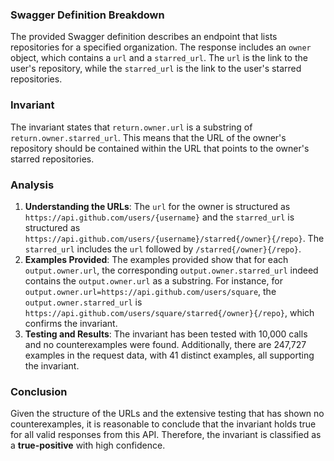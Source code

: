 ### Swagger Definition Breakdown
The provided Swagger definition describes an endpoint that lists repositories for a specified organization. The response includes an `owner` object, which contains a `url` and a `starred_url`. The `url` is the link to the user's repository, while the `starred_url` is the link to the user's starred repositories.

### Invariant
The invariant states that `return.owner.url` is a substring of `return.owner.starred_url`. This means that the URL of the owner's repository should be contained within the URL that points to the owner's starred repositories.

### Analysis
1. **Understanding the URLs**: The `url` for the owner is structured as `https://api.github.com/users/{username}` and the `starred_url` is structured as `https://api.github.com/users/{username}/starred{/owner}{/repo}`. The `starred_url` includes the `url` followed by `/starred{/owner}{/repo}`.
2. **Examples Provided**: The examples provided show that for each `output.owner.url`, the corresponding `output.owner.starred_url` indeed contains the `output.owner.url` as a substring. For instance, for `output.owner.url=https://api.github.com/users/square`, the `output.owner.starred_url` is `https://api.github.com/users/square/starred{/owner}{/repo}`, which confirms the invariant.
3. **Testing and Results**: The invariant has been tested with 10,000 calls and no counterexamples were found. Additionally, there are 247,727 examples in the request data, with 41 distinct examples, all supporting the invariant.

### Conclusion
Given the structure of the URLs and the extensive testing that has shown no counterexamples, it is reasonable to conclude that the invariant holds true for all valid responses from this API. Therefore, the invariant is classified as a **true-positive** with high confidence.
